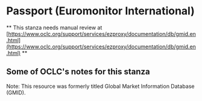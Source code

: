 # Passport (Euromonitor International)
** This stanza needs manual review at [https://www.oclc.org/support/services/ezproxy/documentation/db/gmid.en.html](https://www.oclc.org/support/services/ezproxy/documentation/db/gmid.en.html) **

## Some of OCLC's notes for this stanza

Note: This resource was formerly titled Global Market Information Database (GMID).  
